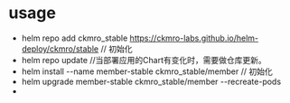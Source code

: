 
# usage

* helm repo add ckmro_stable https://ckmro-labs.github.io/helm-deploy/ckmro/stable  // 初始化
* helm repo update  //当部署应用的Chart有变化时，需要做仓库更新。
* helm install --name member-stable ckmro_stable/member     // 初始化
* helm upgrade member-stable ckmro_stable/member --recreate-pods
*
